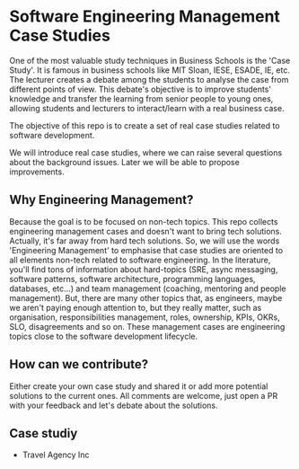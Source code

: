 # Software Engineering Management Case Studies

One of the most valuable study techniques in Business Schools is the 'Case Study'. It is famous in business schools like MIT Sloan, IESE, ESADE, IE, etc. The lecturer creates a debate among the students to analyse the case from different points of view. This debate's objective is to improve students' knowledge and transfer the learning from senior people to young ones, allowing students and lecturers to interact/learn with a real business case.

The objective of this repo is to create a set of real case studies related to software development.

We will introduce real case studies, where we can raise several questions about the background issues. Later we will be able to propose improvements.

## Why Engineering Management?

Because the goal is to be focused on non-tech topics. This repo collects engineering management cases and doesn't want to bring tech solutions. Actually, it's far away from hard tech solutions. So, we will use the words 'Engineering Management' to emphasise that case studies are oriented to all elements non-tech related to software engineering. In the literature, you'll find tons of information about hard-topics (SRE, async messaging, software patterns, software architecture, programming languages, databases, etc...) and team management (coaching, mentoring and people management). But,  there are many other topics that, as engineers, maybe we aren't paying enough attention to, but they really matter, such as organisation, responsibilities management, roles, ownership, KPIs, OKRs, SLO, disagreements and so on. These management cases are engineering topics close to the software development lifecycle.

## How can we contribute?

Either create your own case study and shared it or add more potential solutions to the current ones. All comments are welcome, just open a PR with your feedback and let's debate about the solutions.

## Case studiy

* Travel Agency Inc
